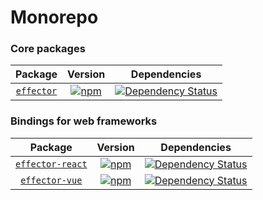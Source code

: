 
# Monorepo


### Core packages

|         Package        |                                                 Version                                                 |                                                                       Dependencies                                                                       |
| :--------------------: | :-----------------------------------------------------------------------------------------------------: | :------------------------------------------------------------------------------------------------------------------------------------------------------: |
| [`effector`](effector) | [![npm](https://img.shields.io/npm/v/effector.svg?maxAge=3600)](https://www.npmjs.com/package/effector) | [![Dependency Status](https://david-dm.org/zerobias/effector.svg?path=packages/effector)](https://david-dm.org/zerobias/effector?path=packages/effector) |



### Bindings for web frameworks

|               Package              |                                                       Version                                                       |                                                                             Dependencies                                                                             |
| :--------------------------------: | :-----------------------------------------------------------------------------------------------------------------: | :------------------------------------------------------------------------------------------------------------------------------------------------------------------: |
| [`effector-react`](effector-react) | [![npm](https://img.shields.io/npm/v/effector-react.svg?maxAge=3600)](https://www.npmjs.com/package/effector-react) | [![Dependency Status](https://david-dm.org/zerobias/effector.svg?path=packages/effector-react)](https://david-dm.org/zerobias/effector?path=packages/effector-react) |
|   [`effector-vue`](effector-vue)   |   [![npm](https://img.shields.io/npm/v/effector-vue.svg?maxAge=3600)](https://www.npmjs.com/package/effector-vue)   |   [![Dependency Status](https://david-dm.org/zerobias/effector.svg?path=packages/effector-vue)](https://david-dm.org/zerobias/effector?path=packages/effector-vue)   |
